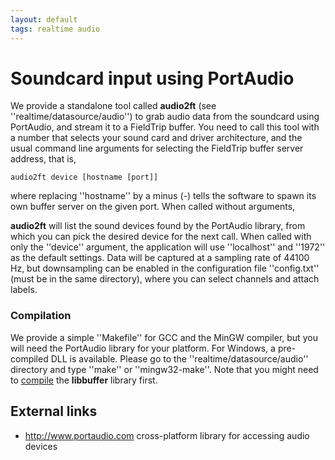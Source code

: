 ```yaml
---
layout: default
tags: realtime audio
---
```


# Soundcard input using PortAudio

We provide a standalone tool called **audio2ft** (see ''realtime/datasource/audio'') to grab audio data from the soundcard using PortAudio, and stream it to a FieldTrip buffer. 
You need to call this tool with a number that selects your sound card and driver architecture, and the usual command line arguments for selecting the FieldTrip
buffer server address, that is,

    audio2ft device [hostname [port]]
    
where replacing ''hostname'' by a minus (-) tells the software to spawn its own buffer server on the given port. When called without arguments, 

**audio2ft** will list the sound devices found by the PortAudio library, from which you can pick the desired device for the next call.
When called with only the ''device'' argument, the application will use ''localhost'' and ''1972'' as the default settings. Data will be captured at a sampling rate of 44100 Hz, but downsampling can be enabled in the configuration file ''config.txt'' (must be in the same directory), where you can select channels and attach labels.

### Compilation

We provide a simple ''Makefile'' for GCC and the MinGW compiler, but you will need the PortAudio library for your platform. For Windows, a pre-compiled DLL
is available. Please go to the ''realtime/datasource/audio'' directory and type ''make'' or ''mingw32-make''. 
Note that you might need to [compile](/development/realtime/buffer) the **libbuffer** library first.

## External links

*  http://www.portaudio.com  cross-platform library for accessing audio devices
